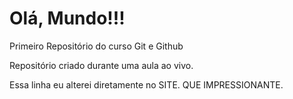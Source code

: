 # Olá, Mundo!!!
 Primeiro Repositório do curso Git e Github

Repositório criado durante uma aula ao vivo.

Essa linha eu alterei diretamente no SITE. QUE IMPRESSIONANTE.
